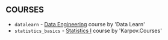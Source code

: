 ## COURSES

- ```datalearn``` - [Data Engineering](https://github.com/Data-Learn/data-engineering) course by 'Data Learn'
- ```statistics_basics``` - [Statistics I](https://stepik.org/course/76/) course by 'Karpov.Courses'
